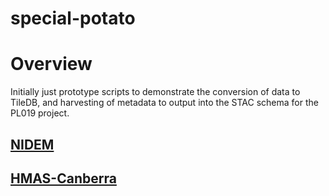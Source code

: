 # special-potato

# Overview
Initially just prototype scripts to demonstrate the conversion of data to TileDB, and harvesting of metadata to output into the STAC schema for the PL019 project.

## [NIDEM](NIDEM-samples/README.md)

## [HMAS-Canberra](HMAS-Canberra-sample/README.md)
